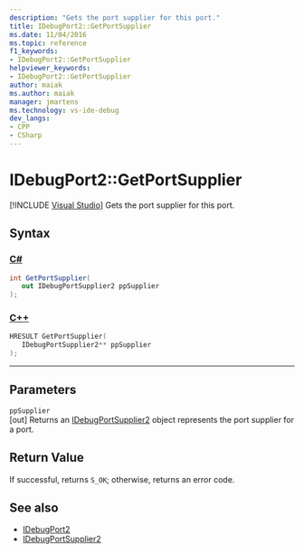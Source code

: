 ```yaml
---
description: "Gets the port supplier for this port."
title: IDebugPort2::GetPortSupplier
ms.date: 11/04/2016
ms.topic: reference
f1_keywords:
- IDebugPort2::GetPortSupplier
helpviewer_keywords:
- IDebugPort2::GetPortSupplier
author: maiak
ms.author: maiak
manager: jmartens
ms.technology: vs-ide-debug
dev_langs:
- CPP
- CSharp
---
```

# IDebugPort2::GetPortSupplier

 [!INCLUDE [Visual Studio](~/includes/applies-to-version/vs-windows-only.md)]
Gets the port supplier for this port.

## Syntax

### [C#](#tab/csharp)
```csharp
int GetPortSupplier( 
   out IDebugPortSupplier2 ppSupplier
);
```
### [C++](#tab/cpp)
```cpp
HRESULT GetPortSupplier( 
   IDebugPortSupplier2** ppSupplier
);
```
---

## Parameters
`ppSupplier`\
[out] Returns an [IDebugPortSupplier2](../../../extensibility/debugger/reference/idebugportsupplier2.md) object represents the port supplier for a port.

## Return Value
 If successful, returns `S_OK`; otherwise, returns an error code.

## See also
- [IDebugPort2](../../../extensibility/debugger/reference/idebugport2.md)
- [IDebugPortSupplier2](../../../extensibility/debugger/reference/idebugportsupplier2.md)
